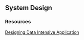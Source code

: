 ## System Design



### Resources

[Designing Data Intensive Application](designing-data-intensive-application/index.md)